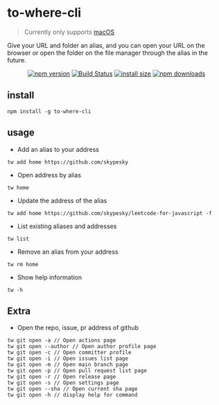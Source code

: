 # to-where-cli

> Currently only supports [macOS](https://en.wikipedia.org/wiki/MacOS)

Give your URL and folder an alias, and you can open your URL on the browser or open the folder on the file manager through the alias in the future.

<div align="center">

[![npm version](https://img.shields.io/npm/v/to-where-cli.svg?style=flat-square)](https://www.npmjs.org/package/to-where-cli)
[![Build Status](https://github.com/skypesky/to-where-cli/workflows/integration/badge.svg?branch=release)](https://github.com/skypesky/to-where-cli/actions)
[![install size](https://img.shields.io/badge/dynamic/json?url=https://packagephobia.com/v2/api.json?p=to-where-cli&query=$.install.pretty&label=install%20size&style=flat-square)](https://packagephobia.now.sh/result?p=to-where-cli)
[![npm downloads](https://img.shields.io/npm/dm/to-where-cli.svg?style=flat-square)](https://npm-stat.com/charts.html?package=to-where-cli)

</div>

## install

```shell
npm install -g to-where-cli
```

## usage


- Add an alias to your address

```shell
tw add home https://github.com/skypesky
```

- Open address by alias

```shell
tw home
```

- Update the address of the alias

```shell
tw add home https://github.com/skypesky/leetcode-for-javascript -f
```

- List existing aliases and addresses

```shell
tw list
```

- Remove an alias from your address

```shell
tw rm home
```

- Show help information

```shell
tw -h
```

## Extra

- Open the repo, issue, pr address of github

```shell
tw git open -a // Open actions page 
tw git open --author // Open author profile page 
tw git open -c // Open committer profile
tw git open -i // Open issues list page 
tw git open -m // Open main branch page
tw git open -p // Open pull request list page
tw git open -r // Open release page 
tw git open -s // Open settings page 
tw git open --sha // Open current sha page
tw git open -h // display help for command
```